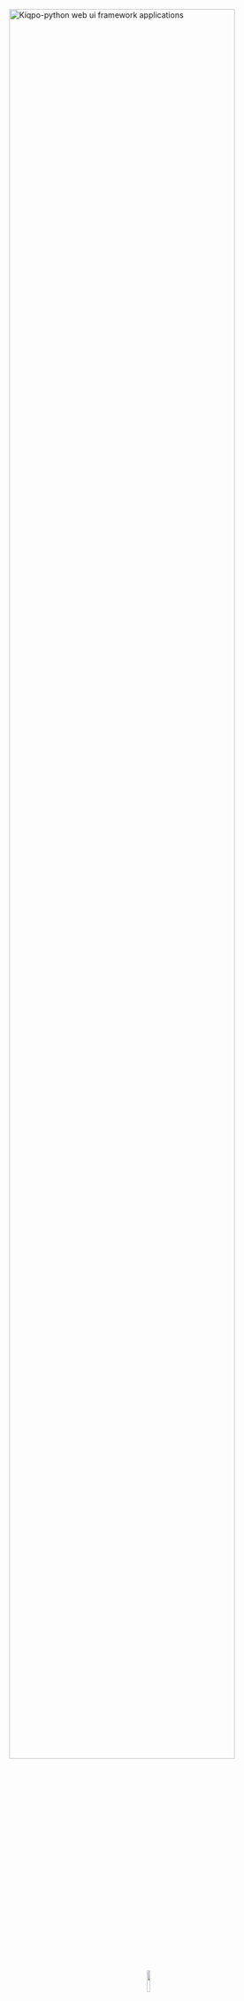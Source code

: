 <img width='90%' alt='Kiqpo-python web ui framework applications' src='https://www.linkpicture.com/q/kiqpo_1.svg'/>
<br/>
<br/>


<p align="center">
  <img width='10%' src='https://www.linkpicture.com/q/icon-kiqpo.png' />
</p>
<h3 align="center" >Kiqpo</h3>
<b align="center">
    <p align="center">Build web apps faster than ever</p>
</b>

### Quick start

> ⚠️ Kiqpo is **Unsuitable for production** as of now.

<sub>Try and contribute | pre-alpha</sub>





- [Installation](https://github.com/kiqpo/pre-alpha/blob/main/doc/Installation.md)
- [Usage](https://github.com/kiqpo/pre-alpha/blob/main/doc/Usage.md)
- [Contribution](https://github.com/kiqpo/pre-alpha/blob/main/doc/CONTRIBUTING.md)
- [Documentation](http://kiqpo.software)

### About Kiqpo

By making use of [KIQPO](https://github/kiqpo), you can build beautiful, fast, and reliable web applications without relying on [JavaScript](https://github.com/topics/javascript) frameworks, [HTML](https://github.com/topics/HTML) templates, request parsing, or state management. All of this is done using [Python](https://github.com/python) and we're targeting web, [Windows](https://github.com/microsoft), [macOS](https://github.com/topics/macos), [Linux](https://github.com/topics/linux) platforms

### Beautiful user interface

We want to enable designers to deliver their full creative vision without being forced to water it down due to limitations of the underlying framework.
that's why we follow [google](https://github.com/google)'s [material design](https://github.com/material-components) system.

### Productive development

Kiqpo offers hot reload, allowing you to make changes to your code and see the results instantly & No HTML/CSS/JavaScript required for Kiqpo

<img width='100%' src='https://i.postimg.cc/c1rXZYxL/output-onlinegiftools.gif' />

<br/>
Kiqpo is a fully open-source project, and we welcome contributions. Information on how to get started can be found in our contributor guide.
